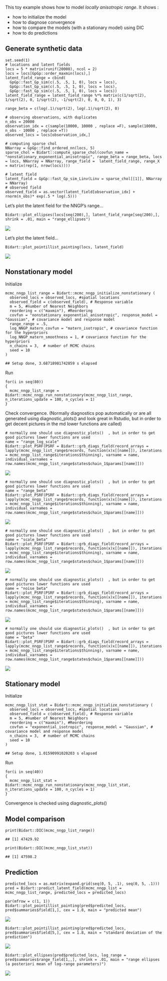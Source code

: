 This toy example shows how to model *locally anisotropic range*. It
shows :

-   how to initialize the model
-   how to diagnose convergence
-   how to compare the models (with a stationary model) using DIC
-   how to do predictions

Generate synthetic data
-----------------------

    set.seed(1)  
    # locations and latent fields
    locs = 5 * matrix(runif(20000), ncol = 2)
    locs = locs[GpGp::order_maxmin(locs),]
    latent_field_range = cbind(
      GpGp::fast_Gp_sim(c(.5, .5, 1, 0), locs = locs),
      GpGp::fast_Gp_sim(c(.5, .5, 1, 0), locs = locs),
      GpGp::fast_Gp_sim(c(.5, .5, 1, 0), locs = locs))
    latent_field_range = latent_field_range %*% matrix(c(1/sqrt(2), 1/sqrt(2), 0, 1/sqrt(2), -1/sqrt(2), 0, 0, 0, 1), 3)

    range_beta = c(log(.1)/sqrt(2), log(.1)/sqrt(2), 0)
      
    # observing observations, with duplicates
    n_obs = 20000
    observation_idx = c(sample(10000, 10000 , replace =F), sample(10000, n_obs - 10000 , replace =T))
    observed_locs = locs[observation_idx,]
      
    # computing sparse chol
    NNarray = GpGp::find_ordered_nn(locs, 5)
    sparse_chol = Bidart::compute_sparse_chol(covfun_name = "nonstationary_exponential_anisotropic", range_beta = range_beta, locs = locs, NNarray = NNarray, range_field =  latent_field_range, range_X = matrix(rep(1, nrow(locs))))
      
    # latent field
    latent_field = GpGp::fast_Gp_sim_Linv(Linv = sparse_chol[[1]], NNarray = NNarray)
    # observed field
    observed_field = as.vector(latent_field[observation_idx] + rnorm(n_obs)* exp(.5 * log(.5))) 

Let’s plot the latent field for the NNGP’s range…

    Bidart::plot_ellipses(locs[seq(200),], latent_field_range[seq(200),], shrink = .01, main = "range_ellipses")

![](Vignette_range_locally_anisotropic_files/figure-markdown_strict/unnamed-chunk-2-1.png)

Let’s plot the latent field…

    Bidart::plot_pointillist_painting(locs, latent_field)

![](Vignette_range_locally_anisotropic_files/figure-markdown_strict/unnamed-chunk-3-1.png)

Nonstationary model
-------------------

Initialize

    mcmc_nngp_list_range = Bidart::mcmc_nngp_initialize_nonstationary (
      observed_locs = observed_locs, #spatial locations
      observed_field = c(observed_field), # Response variable
      m = 5, #number of Nearest Neighbors
      reordering = c("maxmin"), #Reordering
      covfun = "nonstationary_exponential_anisotropic", response_model = "Gaussian", # covariance model and response model
      range_range = .5, 
      log_NNGP_matern_covfun = "matern_isotropic", # covariance function for the hyperpriors
      log_NNGP_matern_smoothness = 1, # covariance function for the hyperpriors
      n_chains = 3,  # number of MCMC chains
      seed = 10
    )

    ## Setup done, 3.68718981742859 s elapsed

Run

    for(i in seq(80))
    {
      mcmc_nngp_list_range = Bidart::mcmc_nngp_run_nonstationary(mcmc_nngp_list_range, n_iterations_update = 100, n_cycles = 1)
    }

Check convergence. (Normally diagnostics pop automatically or are all
generated using diagnostic\_plots() and look great in Rstudio, but in
order to get decent pictures in the md lower functions are called)

    # normally one should use diagnostic_plots()  , but in order to get good pictures lower functions are used
    name = "range_log_scale"
    Bidart::plot_PSRF(PSRF = Bidart::grb_diags_field(record_arrays = lapply(mcmc_nngp_list_range$records, function(x)x[[name]]), iterations = mcmc_nngp_list_range$iterations$thinning), varname = name, individual_varnames = row.names(mcmc_nngp_list_range$states$chain_1$params[[name]]))

![](Vignette_range_locally_anisotropic_files/figure-markdown_strict/unnamed-chunk-6-1.png)

    # normally one should use diagnostic_plots()  , but in order to get good pictures lower functions are used
    name = "range_beta"
    Bidart::plot_PSRF(PSRF = Bidart::grb_diags_field(record_arrays = lapply(mcmc_nngp_list_range$records, function(x)x[[name]]), iterations = mcmc_nngp_list_range$iterations$thinning), varname = name, individual_varnames = row.names(mcmc_nngp_list_range$states$chain_1$params[[name]]))

![](Vignette_range_locally_anisotropic_files/figure-markdown_strict/unnamed-chunk-7-1.png)

    # normally one should use diagnostic_plots()  , but in order to get good pictures lower functions are used
    name = "scale_beta"
    Bidart::plot_PSRF(PSRF = Bidart::grb_diags_field(record_arrays = lapply(mcmc_nngp_list_range$records, function(x)x[[name]]), iterations = mcmc_nngp_list_range$iterations$thinning), varname = name, individual_varnames = row.names(mcmc_nngp_list_range$states$chain_1$params[[name]]))

![](Vignette_range_locally_anisotropic_files/figure-markdown_strict/unnamed-chunk-8-1.png)

    # normally one should use diagnostic_plots()  , but in order to get good pictures lower functions are used
    name = "noise_beta"
    Bidart::plot_PSRF(PSRF = Bidart::grb_diags_field(record_arrays = lapply(mcmc_nngp_list_range$records, function(x)x[[name]]), iterations = mcmc_nngp_list_range$iterations$thinning), varname = name, individual_varnames = row.names(mcmc_nngp_list_range$states$chain_1$params[[name]]))

![](Vignette_range_locally_anisotropic_files/figure-markdown_strict/unnamed-chunk-9-1.png)

    # normally one should use diagnostic_plots()  , but in order to get good pictures lower functions are used
    name = "beta"
    Bidart::plot_PSRF(PSRF = Bidart::grb_diags_field(record_arrays = lapply(mcmc_nngp_list_range$records, function(x)x[[name]]), iterations = mcmc_nngp_list_range$iterations$thinning), varname = name, individual_varnames = row.names(mcmc_nngp_list_range$states$chain_1$params[[name]]))

![](Vignette_range_locally_anisotropic_files/figure-markdown_strict/unnamed-chunk-10-1.png)

Stationary model
----------------

Initialize

    mcmc_nngp_list_stat = Bidart::mcmc_nngp_initialize_nonstationary (
      observed_locs = observed_locs, #spatial locations
      observed_field = c(observed_field), # Response variable
      m = 5, #number of Nearest Neighbors
      reordering = c("maxmin"), #Reordering
      covfun = "exponential_isotropic", response_model = "Gaussian", # covariance model and response model
      n_chains = 3,  # number of MCMC chains
      seed = 10
    )

    ## Setup done, 1.01590991020203 s elapsed

Run

    for(i in seq(40))
    {
      mcmc_nngp_list_stat = Bidart::mcmc_nngp_run_nonstationary(mcmc_nngp_list_stat, n_iterations_update = 100, n_cycles = 1)
    }

Convergence is checked using diagnostic\_plots()

Model comparison
----------------

    print(Bidart::DIC(mcmc_nngp_list_range))

    ## [1] 47429.92

    print(Bidart::DIC(mcmc_nngp_list_stat))

    ## [1] 47598.2

Prediction
----------

    predicted_locs = as.matrix(expand.grid(seq(0, 5, .1), seq(0, 5, .1)))
    pred = Bidart::predict_latent_field(mcmc_nngp_list = mcmc_nngp_list_range, predicted_locs = predicted_locs)

    par(mfrow = c(1, 1))
    Bidart::plot_pointillist_painting(pred$predicted_locs, pred$summaries$field[1,], cex = 1.8, main = "predicted mean")

![](Vignette_range_locally_anisotropic_files/figure-markdown_strict/unnamed-chunk-15-1.png)

    Bidart::plot_pointillist_painting(pred$predicted_locs, pred$summaries$field[5,], cex = 1.8, main = "standard deviation of the prediction")

![](Vignette_range_locally_anisotropic_files/figure-markdown_strict/unnamed-chunk-15-2.png)

    Bidart::plot_ellipses(pred$predicted_locs, log_range = pred$summaries$range_field[1,,], shrink = .01, main = "range ellipses (a posteriori mean of log-range parameters)")

![](Vignette_range_locally_anisotropic_files/figure-markdown_strict/unnamed-chunk-15-3.png)
